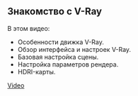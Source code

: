 ## Знакомство с V-Ray

В этом видео:

- Особенности движка V-Ray.
- Обзор интерфейса и настроек V-Ray.
- Базовая настройка сцены.
- Настройка параметров рендера.
- HDRI-карты.

[Video](https://player.softculture.cc/embed/RHV/RHV_2.28.03_L1-1_First_Day)
